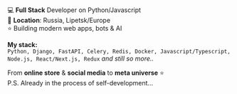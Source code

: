 💻 **Full Stack** Developer on Python/Javascript </br>
📌 **Location**: Russia, Lipetsk/Europe </br>
⭐ Building modern web apps, bots & AI </br>

**My stack:**</br>
```Python, Django, FastAPI, Celery, Redis, Docker, Javascript/Typescript, Node.js, React/Next.js, Redux```
*and still so more..*  

From **online store** & **social media** to **meta universe** ⭐</br>
P.S. Already in the process of self-development...
